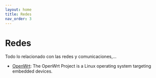 ```yaml
---
layout: home
title: Redes
nav_order: 3
---
```


# Redes

Todo lo relacionado con las redes y comunicaciones,...

* [OpenWrt](https://openwrt.org/): The OpenWrt Project is a Linux operating system targeting embedded devices.
